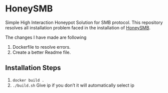 # HoneySMB
Simple High Interaction Honeypot Solution for SMB protocol. This repository resolves all installation problem faced in the installation of [HoneySMB](https://github.com/nishitm/HoneySMB).

The changes I have made are following
1. Dockerfile to resolve errors.
2. Create a better Readme file.

## Installation Steps
1. `docker build .`
2. `./build.sh`
Give ip if you don’t it will automatically select ip

